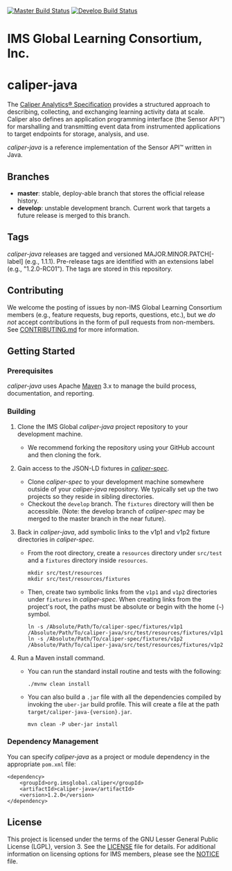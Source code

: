 [![Master Build Status](https://img.shields.io/travis/IMSGlobal/caliper-java.svg?label=master)](https://travis-ci.org/IMSGlobal/caliper-java)
[![Develop Build Status](https://img.shields.io/travis/IMSGlobal/caliper-java/develop.svg?label=develop)](https://travis-ci.org/IMSGlobal/caliper-java/develop)

# IMS Global Learning Consortium, Inc.

# caliper-java
The [Caliper Analytics® Specification](https://www.imsglobal.org/caliper/v1p1/caliper-spec-v1p1) 
provides a structured approach to describing, collecting, and exchanging learning activity data at 
scale. Caliper also defines an application programming interface (the Sensor API™) for marshalling 
and transmitting event data from instrumented applications to target endpoints for storage, 
analysis, and use.

*caliper-java* is a reference implementation of the Sensor API™ written in Java.

## Branches
* __master__: stable, deploy-able branch that stores the official release history.  
* __develop__: unstable development branch. Current work that targets a future release is merged 
to this branch.

## Tags
*caliper-java* releases are tagged and versioned MAJOR.MINOR.PATCH\[-label\] (e.g., 1.1.1). 
Pre-release tags are identified with an extensions label (e.g., "1.2.0-RC01"). The tags are stored 
in this repository.

## Contributing
We welcome the posting of issues by non-IMS Global Learning Consortium members (e.g., feature 
requests, bug reports, questions, etc.), but we *do not* accept contributions in the form of pull 
requests from non-members. See [CONTRIBUTING.md](./CONTRIBUTING.md) for more 
information.

## Getting Started

### Prerequisites
*caliper-java* uses Apache [Maven](https://maven.apache.org/) 3.x to manage the build process, 
documentation, and reporting.

### Building

1) Clone the IMS Global *caliper-java* project repository to your development machine. 

    * We recommend forking the repository using your GitHub account and then cloning the fork.

2) Gain access to the JSON-LD fixtures in [*caliper-spec*](https://github.com/imsglobal/caliper-spec).
    * Clone *caliper-spec* to your development machine somewhere outside of your *caliper-java* repository. We 
      typically set up the two projects so they reside in sibling directories.
    * Checkout the `develop` branch. The `fixtures` directory will then be accessible. (Note: the develop branch of 
      *caliper-spec* may be merged to the master branch in the near future).

3) Back in *caliper-java*, add symbolic links to the v1p1 and v1p2 fixture directories in *caliper-spec.*
    * From the root directory, create a `resources` directory under `src/test` and a `fixtures` directory inside 
      `resources`.
        ```
        mkdir src/test/resources
        mkdir src/test/resources/fixtures 
        ```
      
    * Then, create two symbolic links from the `v1p1` and `v1p2` directories under `fixtures` in *caliper-spec*. When 
      creating links from the project's root, the paths must be absolute or begin with the home (`~`) symbol.
        ```
        ln -s /Absolute/Path/To/caliper-spec/fixtures/v1p1 /Absolute/Path/To/caliper-java/src/test/resources/fixtures/v1p1
        ln -s /Absolute/Path/To/caliper-spec/fixtures/v1p2 /Absolute/Path/To/caliper-java/src/test/resources/fixtures/v1p2   
        ```

4) Run a Maven install command.
    
    * You can run the standard install routine and tests with the following:
        ```
        ./mvnw clean install
        ```

    * You can also build a `.jar` file with all the dependencies compiled by invoking the `uber-jar` build profile. This
      will create a file at the path `target/caliper-java-{version}.jar`.
        ```
        mvn clean -P uber-jar install
        ```

### Dependency Management
You can specify *caliper-java* as a project or module dependency in the appropriate `pom.xml` file:

```
<dependency>
    <groupId>org.imsglobal.caliper</groupId>
    <artifactId>caliper-java</artifactId>
    <version>1.2.0</version>
</dependency>
```  

## License
This project is licensed under the terms of the GNU Lesser General Public License (LGPL), version 3. 
See the [LICENSE](./LICENSE) file for details. For additional information on licensing options for 
IMS members, please see the [NOTICE](./NOTICE.md) file.